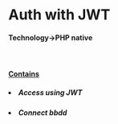 <h1>Auth with JWT</H1>
<h4>Technology->PHP native</h4>
<br>
<u><h4>Contains</h4></u>
<h5><li>Access using JWT </li></h5>
<h5><li>Connect bbdd</li></h5>


